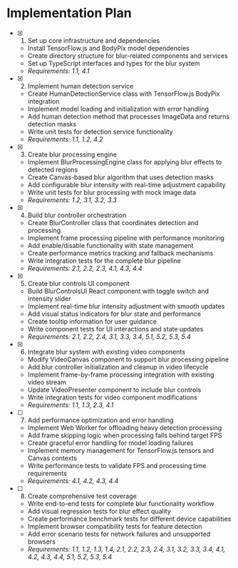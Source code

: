 # Implementation Plan

- [x] 1. Set up core infrastructure and dependencies
  - Install TensorFlow.js and BodyPix model dependencies
  - Create directory structure for blur-related components and services
  - Set up TypeScript interfaces and types for the blur system
  - _Requirements: 1.1, 4.1_

- [x] 2. Implement human detection service
  - Create HumanDetectionService class with TensorFlow.js BodyPix integration
  - Implement model loading and initialization with error handling
  - Add human detection method that processes ImageData and returns detection masks
  - Write unit tests for detection service functionality
  - _Requirements: 1.1, 1.2, 4.2_

- [x] 3. Create blur processing engine
  - Implement BlurProcessingEngine class for applying blur effects to detected regions
  - Create Canvas-based blur algorithm that uses detection masks
  - Add configurable blur intensity with real-time adjustment capability
  - Write unit tests for blur processing with mock image data
  - _Requirements: 1.2, 3.1, 3.2, 3.3_

- [x] 4. Build blur controller orchestration
  - Create BlurController class that coordinates detection and processing
  - Implement frame processing pipeline with performance monitoring
  - Add enable/disable functionality with state management
  - Create performance metrics tracking and fallback mechanisms
  - Write integration tests for the complete blur pipeline
  - _Requirements: 2.1, 2.2, 2.3, 4.1, 4.3, 4.4_

- [x] 5. Create blur controls UI component
  - Build BlurControlsUI React component with toggle switch and intensity slider
  - Implement real-time blur intensity adjustment with smooth updates
  - Add visual status indicators for blur state and performance
  - Create tooltip information for user guidance
  - Write component tests for UI interactions and state updates
  - _Requirements: 2.1, 2.2, 2.4, 3.1, 3.3, 3.4, 5.1, 5.2, 5.3, 5.4_

- [x] 6. Integrate blur system with existing video components
  - Modify VideoCanvas component to support blur processing pipeline
  - Add blur controller initialization and cleanup in video lifecycle
  - Implement frame-by-frame processing integration with existing video stream
  - Update VideoPresenter component to include blur controls
  - Write integration tests for video component modifications
  - _Requirements: 1.1, 1.3, 2.3, 4.1_

- [ ] 7. Add performance optimization and error handling
  - Implement Web Worker for offloading heavy detection processing
  - Add frame skipping logic when processing falls behind target FPS
  - Create graceful error handling for model loading failures
  - Implement memory management for TensorFlow.js tensors and Canvas contexts
  - Write performance tests to validate FPS and processing time requirements
  - _Requirements: 4.1, 4.2, 4.3, 4.4_

- [ ] 8. Create comprehensive test coverage
  - Write end-to-end tests for complete blur functionality workflow
  - Add visual regression tests for blur effect quality
  - Create performance benchmark tests for different device capabilities
  - Implement browser compatibility tests for feature detection
  - Add error scenario tests for network failures and unsupported browsers
  - _Requirements: 1.1, 1.2, 1.3, 1.4, 2.1, 2.2, 2.3, 2.4, 3.1, 3.2, 3.3, 3.4, 4.1, 4.2, 4.3, 4.4, 5.1, 5.2, 5.3, 5.4_